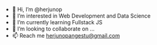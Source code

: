 - 👋 Hi, I’m @herjunop
- 👀 I’m interested in Web Development and Data Science
- 🌱 I’m currently learning Fullstack JS
- 💞️ I’m looking to collaborate on ...
- 📫 Reach me herjunopangestu@gmail.com

<!---
herjunop/herjunop is a ✨ special ✨ repository because its `README.md` (this file) appears on your GitHub profile.
You can click the Preview link to take a look at your changes.
--->
